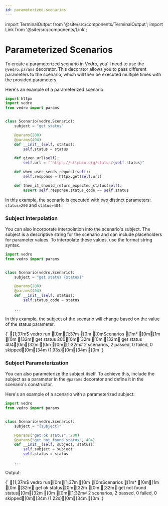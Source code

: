 ```yaml
---
id: parameterized-scenarios
---
```


import TerminalOutput from '@site/src/components/TerminalOutput';
import Link from '@site/src/components/Link';

# Parameterized Scenarios

To create a parameterized scenario in Vedro, you'll need to use the `@vedro.params` decorator. This decorator allows you to pass different parameters to the scenario, which will then be executed multiple times with the provided parameters.

Here's an example of a parameterized scenario:

```python
import httpx
import vedro
from vedro import params


class Scenario(vedro.Scenario):
    subject = "get status"

    @params(200)
    @params(404)
    def __init__(self, status):
        self.status = status

    def given_url(self):
        self.url = f"https://httpbin.org/status/{self.status}"

    def when_user_sends_request(self):
        self.response = httpx.get(self.url)

    def then_it_should_return_expected_status(self):
        assert self.response.status_code == self.status

```

In this example, the scenario is executed with two distinct parameters: `status=200` and `status=404`.

### Subject Interpolation

You can also incorporate interpolation into the scenario's subject. The subject is a descriptive string for the scenario and can include placeholders for parameter values. To interpolate these values, use the <Link to="https://docs.python.org/3/library/string.html#format-string-syntax">format string syntax</Link>.

```python
import vedro
from vedro import params


class Scenario(vedro.Scenario):
    subject = "get status {status}"

    @params(200)
    @params(404)
    def __init__(self, status):
        self.status_code = status

    ...

```

In this example, the subject of the scenario will change based on the value of the status parameter.

<TerminalOutput>
{`
[1;37m$ vedro run [0m[1;37m
[0m
[0mScenarios
[1m* [0m[1m
[0m [32m✔ get status 200[0m[32m
[0m [32m✔ get status 404[0m[32m
[0m 
[0m[1;32m# 2 scenarios, 2 passed, 0 failed, 0 skipped[0m[34m (1.93s)[0m[34m
[0m
`}
</TerminalOutput>

### Subject Parameterization

You can also parameterize the subject itself. To achieve this, include the subject as a parameter in the `@params` decorator and define it in the scenario's constructor.

Here's an example of a scenario with a parameterized subject:

```python
import vedro
from vedro import params


class Scenario(vedro.Scenario):
    subject = "{subject}"

    @params("get ok status", 200)
    @params("get not found status", 404)
    def __init__(self, subject, status):
        self.subject = subject
        self.status = status

    ...

```

Output:

<TerminalOutput>
{`
[1;37m$ vedro run[0m[1;37m
[0m
[0mScenarios
[1m* [0m[1m
[0m [32m✔ get ok status[0m[32m
[0m [32m✔ get not found status[0m[32m
[0m 
[0m[1;32m# 2 scenarios, 2 passed, 0 failed, 0 skipped[0m[34m (1.22s)[0m[34m
[0m
`}
</TerminalOutput>
